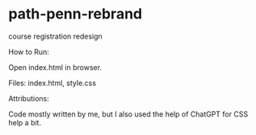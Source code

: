 # path-penn-rebrand
course registration redesign




How to Run:

Open index.html in browser.

Files:
		index.html, 
		style.css 

Attributions:

Code mostly written by me, but I also used the help of ChatGPT for CSS help a bit.
